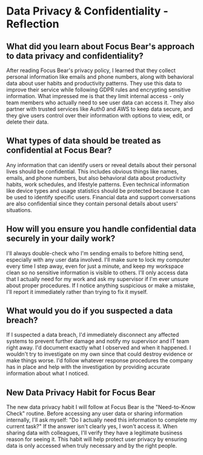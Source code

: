 # Data Privacy & Confidentiality - Reflection

## What did you learn about Focus Bear's approach to data privacy and confidentiality?

After reading Focus Bear's privacy policy, I learned that they collect personal information like emails and phone numbers, along with behavioral data about user habits and productivity patterns. They use this data to improve their service while following GDPR rules and encrypting sensitive information. What impressed me is that they limit internal access - only team members who actually need to see user data can access it. They also partner with trusted services like Auth0 and AWS to keep data secure, and they give users control over their information with options to view, edit, or delete their data.

## What types of data should be treated as confidential at Focus Bear?

Any information that can identify users or reveal details about their personal lives should be confidential. This includes obvious things like names, emails, and phone numbers, but also behavioral data about productivity habits, work schedules, and lifestyle patterns. Even technical information like device types and usage statistics should be protected because it can be used to identify specific users. Financial data and support conversations are also confidential since they contain personal details about users' situations.

## How will you ensure you handle confidential data securely in your daily work?

I'll always double-check who I'm sending emails to before hitting send, especially with any user data involved. I'll make sure to lock my computer every time I step away, even for just a minute, and keep my workspace clean so no sensitive information is visible to others. I'll only access data that I actually need for my work and ask my supervisor if I'm ever unsure about proper procedures. If I notice anything suspicious or make a mistake, I'll report it immediately rather than trying to fix it myself.

## What would you do if you suspected a data breach?

If I suspected a data breach, I'd immediately disconnect any affected systems to prevent further damage and notify my supervisor and IT team right away. I'd document exactly what I observed and when it happened. I wouldn't try to investigate on my own since that could destroy evidence or make things worse. I'd follow whatever response procedures the company has in place and help with the investigation by providing accurate information about what I noticed.

## New Data Privacy Habit for Focus Bear

The new data privacy habit I will follow at Focus Bear is the "Need-to-Know Check" routine. Before accessing any user data or sharing information internally, I'll ask myself: "Do I actually need this information to complete my current task?" If the answer isn't clearly yes, I won't access it. When sharing data with colleagues, I'll verify they have a legitimate business reason for seeing it. This habit will help protect user privacy by ensuring data is only accessed when truly necessary and by the right people.